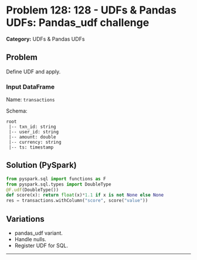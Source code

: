 # Problem 128: 128 - UDFs & Pandas UDFs: Pandas_udf challenge

**Category:** UDFs & Pandas UDFs

## Problem
Define UDF and apply.

### Input DataFrame
Name: `transactions`

Schema:
```
root
 |-- txn_id: string
 |-- user_id: string
 |-- amount: double
 |-- currency: string
 |-- ts: timestamp
```

## Solution (PySpark)
```python
from pyspark.sql import functions as F
from pyspark.sql.types import DoubleType
@F.udf(DoubleType())
def score(x): return float(x)*1.1 if x is not None else None
res = transactions.withColumn("score", score("value"))
```

## Variations
- pandas_udf variant.
- Handle nulls.
- Register UDF for SQL.

---
